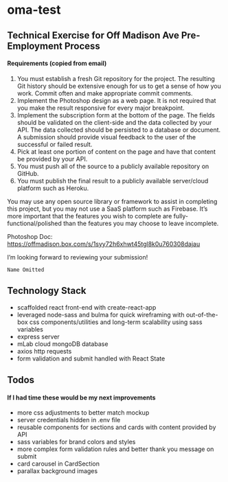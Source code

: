 # oma-test

## Technical Exercise for Off Madison Ave Pre-Employment Process

#### Requirements (copied from email)

1. You must establish a fresh Git repository for the project. The resulting Git history should be extensive enough for us to get a sense of how you work. Commit often and make appropriate commit comments.
2. Implement the Photoshop design as a web page. It is not required that you make the result responsive for every major breakpoint.
3. Implement the subscription form at the bottom of the page. The fields should be validated on the client-side and the data collected by your API. The data collected should be persisted to a database or document. A submission should provide visual feedback to the user of the successful or failed result.
4. Pick at least one portion of content on the page and have that content be provided by your API.
5. You must push all of the source to a publicly available repository on GitHub.
6. You must publish the final result to a publicly available server/cloud platform such as Heroku.

You may use any open source library or framework to assist in completing this project, but you may not use a SaaS platform such as Firebase. It’s more important that the features you wish to complete are fully-functional/polished than the features you may choose to leave incomplete.

Photoshop Doc: https://offmadison.box.com/s/1syy72h6xhwt45tgl8k0u760308dajau

I’m looking forward to reviewing your submission!

`Name Omitted`

## Technology Stack

- scaffolded react front-end with create-react-app
- leveraged node-sass and bulma for quick wireframing with out-of-the-box css components/utilities and long-term scalability using sass variables
- express server
- mLab cloud mongoDB database
- axios http requests
- form validation and submit handled with React State

## Todos

#### If I had time these would be my next improvements

- more css adjustments to better match mockup
- server credentials hidden in .env file
- reusable components for sections and cards with content provided by API
- sass variables for brand colors and styles
- more complex form validation rules and better thank you message on submit
- card carousel in CardSection
- parallax background images
